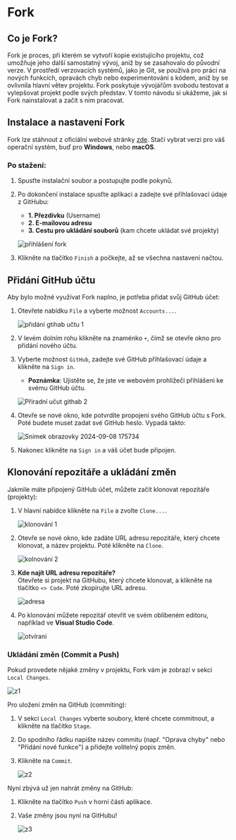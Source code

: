
# Fork

## Co je Fork?
Fork je proces, při kterém se vytvoří kopie existujícího projektu, což umožňuje jeho další samostatný vývoj, aniž by se zasahovalo do původní verze. V prostředí verzovacích systémů, jako je Git, se používá pro práci na nových funkcích, opravách chyb nebo experimentování s kódem, aniž by se ovlivnila hlavní větev projektu. Fork poskytuje vývojářům svobodu testovat a vylepšovat projekt podle svých představ. V tomto návodu si ukážeme, jak si Fork nainstalovat a začít s ním pracovat.

## Instalace a nastavení Fork

Fork lze stáhnout z oficiální webové stránky [zde](https://git-fork.com/). Stačí vybrat verzi pro váš operační systém, buď pro **Windows**, nebo **macOS**.

### Po stažení:
1. Spusťte instalační soubor a postupujte podle pokynů.
2. Po dokončení instalace spusťte aplikaci a zadejte své přihlašovací údaje z GitHubu:
   - **1. Přezdívku** (Username)
   - **2. E-mailovou adresu**
   - **3. Cestu pro ukládání souborů** (kam chcete ukládat své projekty)

   ![přihlášení fork](https://github.com/user-attachments/assets/1b7b3fe8-94b4-42ab-bf38-6ccabfbcede8)

3. Klikněte na tlačítko `Finish` a počkejte, až se všechna nastavení načtou.

## Přidání GitHub účtu

Aby bylo možné využívat Fork naplno, je potřeba přidat svůj GitHub účet:

1. Otevřete nabídku `File` a vyberte možnost `Accounts...`.

   ![přidání gtihab učtu 1](https://github.com/user-attachments/assets/08665e37-b6c4-41bf-90eb-54216d56df22)


2. V levém dolním rohu klikněte na znaménko `+`, čímž se otevře okno pro přidání nového účtu.
3. Vyberte možnost `GitHub`, zadejte své GitHub přihlašovací údaje a klikněte na `Sign in`.
   - **Poznámka**: Ujistěte se, že jste ve webovém prohlížeči přihlášeni ke svému GitHub účtu.

   ![Přiradní učut githab 2](https://github.com/user-attachments/assets/fb0b3c3c-3417-4781-ba45-4ebb5a4c4395)


4. Otevře se nové okno, kde potvrdíte propojení svého GitHub účtu s Fork. Poté budete muset zadat své GitHub heslo. Vypadá takto:
   
   ![Snímek obrazovky 2024-09-08 175734](https://github.com/user-attachments/assets/3cbb9b56-7c88-46c3-beb3-795699a6b56c)



6. Nakonec klikněte na `Sign in` a váš účet bude připojen.

## Klonování repozitáře a ukládání změn

Jakmile máte připojený GitHub účet, můžete začít klonovat repozitáře (projekty):

1. V hlavní nabídce klikněte na `File` a zvolte `Clone...`.

   ![klonování 1](https://github.com/user-attachments/assets/8d7e97dc-ef53-45fe-b94f-271cf96a25e1)


2. Otevře se nové okno, kde zadáte URL adresu repozitáře, který chcete klonovat, a název projektu. Poté klikněte na `Clone`.

   ![kolnování 2](https://github.com/user-attachments/assets/b0d1f3e7-0f36-4090-ba5c-f2c23b6e42eb)


3. **Kde najít URL adresu repozitáře?**  
   Otevřete si projekt na GitHubu, který chcete klonovat, a klikněte na tlačítko `<> Code`. Poté zkopírujte URL adresu.

   ![adresa](https://github.com/user-attachments/assets/99467923-cb27-47f7-b692-46c4f294236a)


4. Po klonování můžete repozitář otevřít ve svém oblíbeném editoru, například ve **Visual Studio Code**.

   ![otvíraní](https://github.com/user-attachments/assets/7a7ffce4-3e65-45f2-afb2-321b1e46a290)

### Ukládání změn (Commit a Push)

Pokud provedete nějaké změny v projektu, Fork vám je zobrazí v sekci `Local Changes`.

   ![z1](https://github.com/user-attachments/assets/cc3b5e17-2e4e-4efc-b917-e8dc5511c4ad)


Pro uložení změn na GitHub (commiting):

1. V sekci `Local Changes` vyberte soubory, které chcete commitnout, a klikněte na tlačítko `Stage`.
2. Do spodního řádku napište název commitu (např. "Oprava chyby" nebo "Přidání nové funkce") a přidejte volitelný popis změn.
3. Klikněte na `Commit`.

   ![z2](https://github.com/user-attachments/assets/542c17f5-faa1-401a-a4a5-901871d02747)


Nyní zbývá už jen nahrát změny na GitHub:

1. Klikněte na tlačítko `Push` v horní části aplikace.
2. Vaše změny jsou nyní na GitHubu!
  
   ![z3](https://github.com/user-attachments/assets/a4bd6eae-d8ce-40a3-a460-8cade85a36f2)





